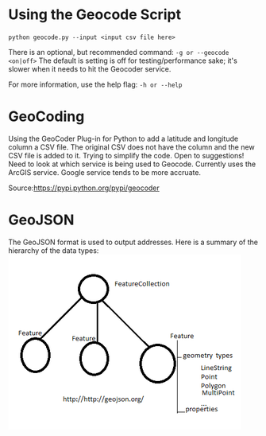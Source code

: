 # Using the Geocode Script
`python geocode.py --input <input csv file here>`

There is an optional, but recommended command: `-g or --geocode <on|off>` The default is setting is off for testing/performance sake; it's slower when it needs to hit the Geocoder service.

For more information, use the help flag: `-h or --help`

# GeoCoding
Using the GeoCoder Plug-in for Python to add a latitude and longitude column a CSV file.
The original CSV does not have the column and the new CSV file is added to it.
Trying to simplify the code. Open to suggestions!
Need to look at which service is being used to Geocode. Currently uses the ArcGIS service. Google service tends to be more accruate.

Source:https://pypi.python.org/pypi/geocoder

# GeoJSON
The GeoJSON format is used to output addresses.
Here is a summary of the hierarchy of the data types: ![](https://github.com/pq1/GeoCoding/blob/master/geojson_summary.png)
